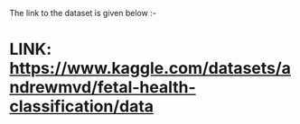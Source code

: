 The link to the dataset is given below :-

# LINK: https://www.kaggle.com/datasets/andrewmvd/fetal-health-classification/data